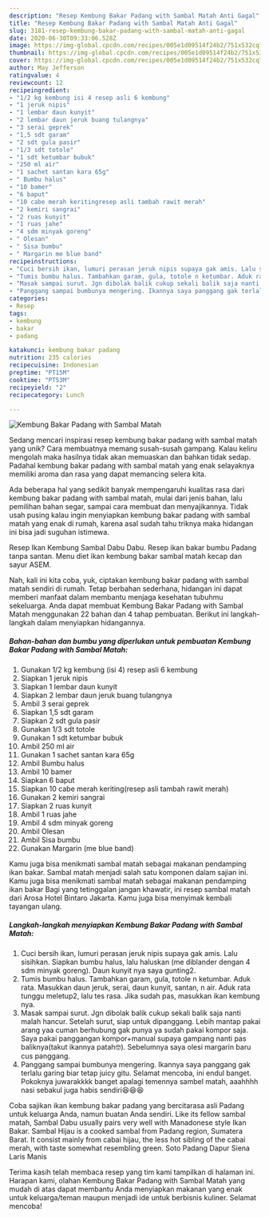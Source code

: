 ```yaml
---
description: "Resep Kembung Bakar Padang with Sambal Matah Anti Gagal"
title: "Resep Kembung Bakar Padang with Sambal Matah Anti Gagal"
slug: 3181-resep-kembung-bakar-padang-with-sambal-matah-anti-gagal
date: 2020-06-30T09:33:06.528Z
image: https://img-global.cpcdn.com/recipes/005e1d09514f24b2/751x532cq70/kembung-bakar-padang-with-sambal-matah-foto-resep-utama.jpg
thumbnail: https://img-global.cpcdn.com/recipes/005e1d09514f24b2/751x532cq70/kembung-bakar-padang-with-sambal-matah-foto-resep-utama.jpg
cover: https://img-global.cpcdn.com/recipes/005e1d09514f24b2/751x532cq70/kembung-bakar-padang-with-sambal-matah-foto-resep-utama.jpg
author: May Jefferson
ratingvalue: 4
reviewcount: 12
recipeingredient:
- "1/2 kg kembung isi 4 resep asli 6 kembung"
- "1 jeruk nipis"
- "1 lembar daun kunyit"
- "2 lembar daun jeruk buang tulangnya"
- "3 serai geprek"
- "1,5 sdt garam"
- "2 sdt gula pasir"
- "1/3 sdt totole"
- "1 sdt ketumbar bubuk"
- "250 ml air"
- "1 sachet santan kara 65g"
- " Bumbu halus"
- "10 bamer"
- "6 baput"
- "10 cabe merah keritingresep asli tambah rawit merah"
- "2 kemiri sangrai"
- "2 ruas kunyit"
- "1 ruas jahe"
- "4 sdm minyak goreng"
- " Olesan"
- " Sisa bumbu"
- " Margarin me blue band"
recipeinstructions:
- "Cuci bersih ikan, lumuri perasan jeruk nipis supaya gak amis. Lalu sisihkan. Siapkan bumbu halus, lalu haluskan (me diblander dengan 4 sdm minyak goreng). Daun kunyit nya saya gunting2."
- "Tumis bumbu halus. Tambahkan garam, gula, totole n ketumbar. Aduk rata. Masukkan daun jeruk, serai, daun kunyit, santan, n air. Aduk rata tunggu meletup2, lalu tes rasa. Jika sudah pas, masukkan ikan kembung nya."
- "Masak sampai surut. Jgn dibolak balik cukup sekali balik saja nanti malah hancur. Setelah surut, siap untuk dipanggang. Lebih mantap pakai arang yaa cuman berhubung gak punya ya sudah pakai kompor saja. Saya pakai panggangan kompor+manual supaya gampang nanti pas baliknya(takut ikannya patah🤓). Sebelumnya saya olesi margarin baru cus panggang."
- "Panggang sampai bumbunya mengering. Ikannya saya panggang gak terlalu garing biar tetap juicy gitu. Selamat mencoba, ini endul banget. Pokoknya juwarakkkk banget apalagi temennya sambel matah, aaahhhh nasi sebakul juga habis sendiri😆😆😆"
categories:
- Resep
tags:
- kembung
- bakar
- padang

katakunci: kembung bakar padang 
nutrition: 235 calories
recipecuisine: Indonesian
preptime: "PT15M"
cooktime: "PT53M"
recipeyield: "2"
recipecategory: Lunch

---
```



![Kembung Bakar Padang with Sambal Matah](https://img-global.cpcdn.com/recipes/005e1d09514f24b2/751x532cq70/kembung-bakar-padang-with-sambal-matah-foto-resep-utama.jpg)

Sedang mencari inspirasi resep kembung bakar padang with sambal matah yang unik? Cara membuatnya memang susah-susah gampang. Kalau keliru mengolah maka hasilnya tidak akan memuaskan dan bahkan tidak sedap. Padahal kembung bakar padang with sambal matah yang enak selayaknya memiliki aroma dan rasa yang dapat memancing selera kita.

Ada beberapa hal yang sedikit banyak mempengaruhi kualitas rasa dari kembung bakar padang with sambal matah, mulai dari jenis bahan, lalu pemilihan bahan segar, sampai cara membuat dan menyajikannya. Tidak usah pusing kalau ingin menyiapkan kembung bakar padang with sambal matah yang enak di rumah, karena asal sudah tahu triknya maka hidangan ini bisa jadi suguhan istimewa.

Resep Ikan Kembung Sambal Dabu Dabu. Resep ikan bakar bumbu Padang tanpa santan. Menu diet ikan kembung bakar sambal matah kecap dan sayur ASEM.


Nah, kali ini kita coba, yuk, ciptakan kembung bakar padang with sambal matah sendiri di rumah. Tetap berbahan sederhana, hidangan ini dapat memberi manfaat dalam membantu menjaga kesehatan tubuhmu sekeluarga. Anda dapat membuat Kembung Bakar Padang with Sambal Matah menggunakan 22 bahan dan 4 tahap pembuatan. Berikut ini langkah-langkah dalam menyiapkan hidangannya.

<!--inarticleads1-->

##### Bahan-bahan dan bumbu yang diperlukan untuk pembuatan Kembung Bakar Padang with Sambal Matah:

1. Gunakan 1/2 kg kembung (isi 4) resep asli 6 kembung
1. Siapkan 1 jeruk nipis
1. Siapkan 1 lembar daun kunyit
1. Siapkan 2 lembar daun jeruk buang tulangnya
1. Ambil 3 serai geprek
1. Siapkan 1,5 sdt garam
1. Siapkan 2 sdt gula pasir
1. Gunakan 1/3 sdt totole
1. Gunakan 1 sdt ketumbar bubuk
1. Ambil 250 ml air
1. Gunakan 1 sachet santan kara 65g
1. Ambil  Bumbu halus
1. Ambil 10 bamer
1. Siapkan 6 baput
1. Siapkan 10 cabe merah keriting(resep asli tambah rawit merah)
1. Gunakan 2 kemiri sangrai
1. Siapkan 2 ruas kunyit
1. Ambil 1 ruas jahe
1. Ambil 4 sdm minyak goreng
1. Ambil  Olesan
1. Ambil  Sisa bumbu
1. Gunakan  Margarin (me blue band)


Kamu juga bisa menikmati sambal matah sebagai makanan pendamping ikan bakar. Sambal matah menjadi salah satu komponen dalam sajian ini. Kamu juga bisa menikmati sambal matah sebagai makanan pendamping ikan bakar Bagi yang tetinggalan jangan khawatir, ini resep sambal matah dari Arosa Hotel Bintaro Jakarta. Kamu juga bisa menyimak kembali tayangan ulang. 

<!--inarticleads2-->

##### Langkah-langkah menyiapkan Kembung Bakar Padang with Sambal Matah:

1. Cuci bersih ikan, lumuri perasan jeruk nipis supaya gak amis. Lalu sisihkan. Siapkan bumbu halus, lalu haluskan (me diblander dengan 4 sdm minyak goreng). Daun kunyit nya saya gunting2.
1. Tumis bumbu halus. Tambahkan garam, gula, totole n ketumbar. Aduk rata. Masukkan daun jeruk, serai, daun kunyit, santan, n air. Aduk rata tunggu meletup2, lalu tes rasa. Jika sudah pas, masukkan ikan kembung nya.
1. Masak sampai surut. Jgn dibolak balik cukup sekali balik saja nanti malah hancur. Setelah surut, siap untuk dipanggang. Lebih mantap pakai arang yaa cuman berhubung gak punya ya sudah pakai kompor saja. Saya pakai panggangan kompor+manual supaya gampang nanti pas baliknya(takut ikannya patah🤓). Sebelumnya saya olesi margarin baru cus panggang.
1. Panggang sampai bumbunya mengering. Ikannya saya panggang gak terlalu garing biar tetap juicy gitu. Selamat mencoba, ini endul banget. Pokoknya juwarakkkk banget apalagi temennya sambel matah, aaahhhh nasi sebakul juga habis sendiri😆😆😆


Coba sajikan ikan kembung bakar padang yang bercitarasa asli Padang untuk keluarga Anda, namun buatan Anda sendiri. Like its fellow sambal matah, Sambal Dabu usually pairs very well with Manadonese style Ikan Bakar. Sambal Hijau is a cooked sambal from Padang region, Sumatera Barat. It consist mainly from cabai hijau, the less hot sibling of the cabai merah, with taste somewhat resembling green. Soto Padang Dapur Siena Laris Manis 

Terima kasih telah membaca resep yang tim kami tampilkan di halaman ini. Harapan kami, olahan Kembung Bakar Padang with Sambal Matah yang mudah di atas dapat membantu Anda menyiapkan makanan yang enak untuk keluarga/teman maupun menjadi ide untuk berbisnis kuliner. Selamat mencoba!
